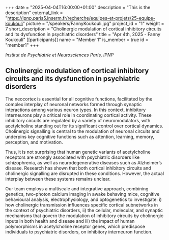 +++
date = "2025-04-04T16:00:00+01:00"
description = "This is the description"
external_link = "https://ipnp.paris5.inserm.fr/recherche/equipes-et-projets/25-equipe-koukouli"
picture = "/speakers/FannyKoukouli.jpg"
project_id = "1"
weight = 7
short_description = "Cholinergic modulation of cortical inhibitory circuits and its dysfunction in psychiatric disorders"
title = "Apr 4th, 2025 - Fanny Koukouli"
[[participants]]
    name = "Member 1"
    is_member = true
    id = "member1"
+++

_Institut de Psychiatrie et Neurosciences Paris, IPNP_

## Cholinergic modulation of cortical inhibitory circuits and its dysfunction in psychiatric disorders

The neocortex is essential for all cognitive functions, facilitated by the complex interplay of neuronal networks formed through synaptic interactions among various neuron types. In this context, inhibitory interneurons play a critical role in coordinating cortical activity. These inhibitory circuits are regulated by a variety of neuromodulators, with acetylcholine standing out for its significant control over cortical dynamics. Cholinergic signalling is central to the modulation of neuronal circuits and underpins key cognitive functions such as attention, learning, memory, perception, and motivation. 

Thus, it is not surprising that human genetic variants of acetylcholine receptors are strongly associated with psychiatric disorders like schizophrenia, as well as neurodegenerative diseases such as Alzheimer’s disease. Research has shown that both cortical inhibitory circuits and cholinergic signalling are disrupted in these conditions. However, the actual interplay between these systems remains unclear.

Our team employs a multiscale and integrative approach, combining genetics, two-photon calcium imaging in awake behaving mice, cognitive behavioural analysis, electrophysiology, and optogenetics to investigate: i) how cholinergic transmission influences specific cortical subnetworks in the context of psychiatric disorders, ii) the cellular, molecular, and synaptic mechanisms that govern the modulation of inhibitory circuits by cholinergic inputs in both health and disease and iii) the impact of human polymorphisms in acetylcholine receptor genes, which predispose individuals to psychiatric disorders, on inhibitory interneuron function.

